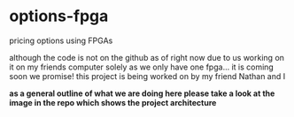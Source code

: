 # options-fpga

pricing options using FPGAs

although the code is not on the github as of right now due to us working on it on my friends computer solely as we only have one fpga... it is coming soon we promise! this project is being worked on by my friend Nathan and I

**as a general outline of what we are doing here please take a look at the image in the repo which shows the project architecture**
